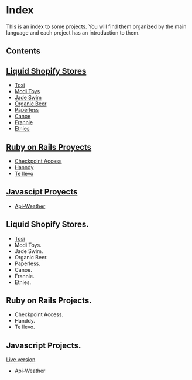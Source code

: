# Index
This is an index to some projects. You will find them organized by the main language and each project has an introduction to them.

## Contents     
## [Liquid Shopify Stores](#shopify)
 * [Tosi](#tosi)
 * [Modi Toys](#modi)
 * [Jade Swim](#jade)
 * [Organic Beer](#organic)
 * [Paperless](#paperless)
 * [Canoe](#canoe)
 * [Frannie](#frannie)
 * [Etnies](#etnies)

## [Ruby on Rails Proyects](#ror)
 * [Checkpoint Access](#checkpoint) 
 * [Hanndy](#handdy)
 * [Te llevo](#tellevo)

## [Javascipt Proyects](#js)
 * [Api-Weather](#weather)
     
<a name="shopify"></a>
## Liquid Shopify Stores.
<a name="tosi"></a>
  * [Tosi](https://tosi.com/)
 <a name="modi"></a>
  * Modi Toys.
 <a name="jade"></a>
  * Jade Swim.
 <a name="organic"></a>
  * Organic Beer.
 <a name="paperless"></a>
  * Paperless.
 <a name="canoe"></a>
  * Canoe.
 <a name="frannie"></a>
  * Frannie.
 <a name="etnies"></a>
  * Etnies.

<a name="ror"></a>
## Ruby on Rails Projects.
<a name="checkpoint"></a>
  * Checkpoint Access.
<a name="handdy"></a>
  * Handdy.
  <a name="tellevo"></a>
   * Te llevo.

<a name="js"></a>
## Javascript Projects.
<a name="weather"></a>
[Live version](https://cute-meerkat-09dd3b.netlify.app/)
*   Api-Weather
